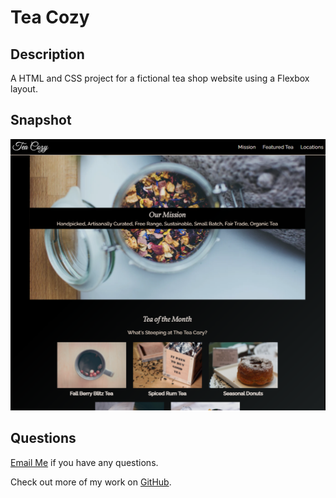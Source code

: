 # Tea Cozy 


## Description 

A HTML and CSS project for a fictional tea shop website using a Flexbox layout. 

## Snapshot

![screenshot](./images/tea-cozy.png)


## Questions 
[Email Me](Chloe.a.harris17@gmail.com) if you have any questions.

Check out more of my work on [GitHub](https://github.com/chloeharris1).